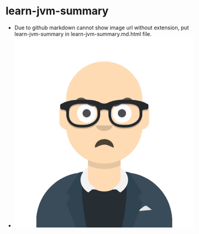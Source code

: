 # learn-jvm-summary
- Due to github markdown cannot show image url without extension, put learn-jvm-summary in learn-jvm-summary.md.html file.
- ![image](./avataaars.png)